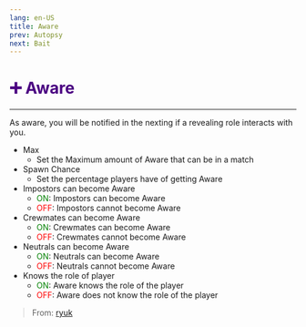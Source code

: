 ```yaml
---
lang: en-US
title: Aware
prev: Autopsy
next: Bait
---
```


# <font color=#4B0082>➕ <b>Aware</b></font> <Badge text="Helpful" type="tip" vertical="middle"/>
---

As aware, you will be notified in the nexting if a revealing role interacts with you.
* Max
  * Set the Maximum amount of Aware that can be in a match
* Spawn Chance
  * Set the percentage players have of getting Aware
* Impostors can become Aware
  * <font color=green>ON</font>: Impostors can become Aware
  * <font color=red>OFF</font>: Impostors cannot become Aware
* Crewmates can become Aware
  * <font color=green>ON</font>: Crewmates can become Aware
  * <font color=red>OFF</font>: Crewmates cannot become Aware
* Neutrals can become Aware
  * <font color=green>ON</font>: Neutrals can become Aware
  * <font color=red>OFF</font>: Neutrals cannot become Aware
* Knows the role of player
  * <font color=green>ON</font>: Aware knows the role of the player
  * <font color=red>OFF</font>: Aware does not know the role of the player

> From: [ryuk](#)